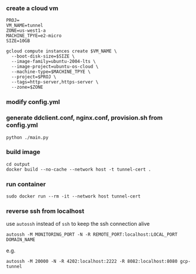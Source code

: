 ### create a cloud vm

```
PROJ=
VM_NAME=tunnel
ZONE=us-west1-a
MACHINE_TPYE=e2-micro
SIZE=10GB

gcloud compute instances create $VM_NAME \
  --boot-disk-size=$SIZE \
  --image-family=ubuntu-2004-lts \
  --image-project=ubuntu-os-cloud \
  --machine-type=$MACHINE_TPYE \
  --project=$PROJ \
  --tags=http-server,https-server \
  --zone=$ZONE
```

### modify config.yml

### generate ddclient.conf, nginx.conf, provision.sh from config.yml

```
python ./main.py
```

### build image

```
cd output
docker build --no-cache --network host -t tunnel-cert .
```

### run container

```
sudo docker run --rm -it --network host tunnel-cert
```

### reverse ssh from localhost

use `autossh` instead of `ssh` to keep the ssh connection alive

```
autossh -M MONITORING_PORT -N -R REMOTE_PORT:localhost:LOCAL_PORT DOMAIN_NAME
```

e.g.

```
autossh -M 20000 -N -R 4202:localhost:2222 -R 8082:localhost:8080 gcp-tunnel
```
